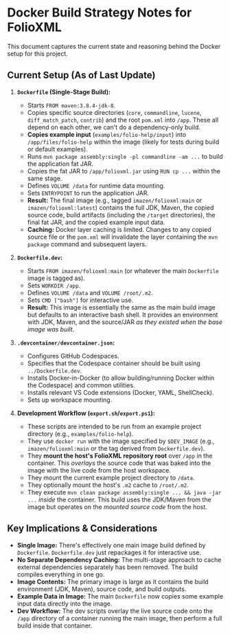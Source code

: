 # Docker Build Strategy Notes for FolioXML

This document captures the current state and reasoning behind the Docker setup for this project.

## Current Setup (As of Last Update)

1.  **`Dockerfile` (Single-Stage Build):**
    *   Starts `FROM maven:3.8.4-jdk-8`.
    *   Copies specific source directories (`core`, `commandline`, `lucene`, `diff_match_patch`, `contrib`) and the root `pom.xml` into `/app`. These all depend on each other, we can't do a dependency-only build.
    *   **Copies example input** (`examples/folio-help/input`) into `/app/files/folio-help` within the image (likely for tests during build or default examples).
    *   Runs `mvn package assembly:single -pl commandline -am ...` to build the application fat JAR.
    *   Copies the fat JAR to `/app/folioxml.jar` using `RUN cp ...` within the same stage.
    *   Defines `VOLUME /data` for runtime data mounting.
    *   Sets `ENTRYPOINT` to run the application JAR.
    *   **Result:** The final image (e.g., tagged `imazen/folioxml:main` or `imazen/folioxml:latest`) contains the full JDK, Maven, the copied source code, build artifacts (including the `/target` directories), the final fat JAR, and the copied example input data.
    *   **Caching:** Docker layer caching is limited. Changes to any copied source file or the `pom.xml` will invalidate the layer containing the `mvn package` command and subsequent layers.

2.  **`Dockerfile.dev`:**
    *   Starts `FROM imazen/folioxml:main` (or whatever the main `Dockerfile` image is tagged as).
    *   Sets `WORKDIR /app`.
    *   Defines `VOLUME /data` and `VOLUME /root/.m2`.
    *   Sets `CMD ["bash"]` for interactive use.
    *   **Result:** This image is essentially the same as the main build image but defaults to an interactive bash shell. It provides an environment with JDK, Maven, and the source/JAR *as they existed when the base image was built*.

3.  **`.devcontainer/devcontainer.json`:**
    *   Configures GitHub Codespaces.
    *   Specifies that the Codespace container should be built using `../Dockerfile.dev`.
    *   Installs Docker-in-Docker (to allow building/running Docker within the Codespace) and common utilities.
    *   Installs relevant VS Code extensions (Docker, YAML, ShellCheck).
    *   Sets up workspace mounting.

4.  **Development Workflow (`export.sh`/`export.ps1`):**
    *   These scripts are intended to be run from an example project directory (e.g., `examples/folio-help`).
    *   They use `docker run` with the image specified by `$DEV_IMAGE` (e.g., `imazen/folioxml:main` or the tag derived from `Dockerfile.dev`).
    *   They **mount the host's FolioXML repository root** over `/app` in the container. This *overlays* the source code that was baked into the image with the live code from the host workspace.
    *   They mount the current example project directory to `/data`.
    *   They optionally mount the host's `.m2` cache to `/root/.m2`.
    *   They execute `mvn clean package assembly:single ... && java -jar ...` *inside* the container. This build uses the JDK/Maven from the image but operates on the *mounted source code* from the host.

## Key Implications & Considerations

*   **Single Image:** There's effectively one main image build defined by `Dockerfile`. `Dockerfile.dev` just repackages it for interactive use.
*   **No Separate Dependency Caching:** The multi-stage approach to cache external dependencies separately has been removed. The build compiles everything in one go.
*   **Image Contents:** The primary image is large as it contains the build environment (JDK, Maven), source code, and build outputs.
*   **Example Data in Image:** The main `Dockerfile` now copies some example input data directly into the image.
*   **Dev Workflow:** The dev scripts overlay the live source code onto the `/app` directory of a container running the main image, then perform a full build inside that container. 
